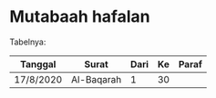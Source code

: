 # Mutabaah hafalan

Tabelnya:

| Tanggal | Surat | Dari | Ke | Paraf |
|---|---|---|---|---|
| 17/8/2020 | Al-Baqarah | 1 | 30 | |